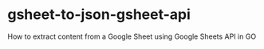 # gsheet-to-json-gsheet-api
How to extract content from a Google Sheet using Google Sheets API in GO
